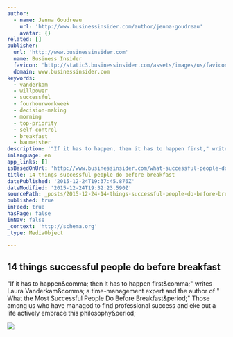 ```yaml
---
author:
  - name: Jenna Goudreau
    url: 'http://www.businessinsider.com/author/jenna-goudreau'
    avatar: {}
related: []
publisher:
  url: 'http://www.businessinsider.com'
  name: Business Insider
  favicon: 'http://static3.businessinsider.com/assets/images/us/favicons/favicon.ico?v=zXXjpe0lwg'
  domain: www.businessinsider.com
keywords:
  - vanderkam
  - willpower
  - successful
  - fourhourworkweek
  - decision-making
  - morning
  - top-priority
  - self-control
  - breakfast
  - baumeister
description: '"If it has to happen, then it has to happen first," writes Laura Vanderkam, a time-management expert and the author of " What the Most Successful People Do Before Breakfast." Those among us who have managed to find professional success and eke out a life actively embrace this philosophy.'
inLanguage: en
app_links: []
isBasedOnUrl: 'http://www.businessinsider.com/what-successful-people-do-before-breakfast-2015-10'
title: 14 things successful people do before breakfast
datePublished: '2015-12-24T19:37:45.876Z'
dateModified: '2015-12-24T19:32:23.590Z'
sourcePath: _posts/2015-12-24-14-things-successful-people-do-before-breakfast.md
published: true
inFeed: true
hasPage: false
inNav: false
_context: 'http://schema.org'
_type: MediaObject

---
```

<article style=""><h1>14 things successful people do before breakfast</h1><p>"If it has to happen&amp;comma; then it has to happen first&amp;comma;" writes Laura Vanderkam&amp;comma; a time-management expert and the author of " What the Most Successful People Do Before Breakfast&amp;period;" Those among us who have managed to find professional success and eke out a life actively embrace this philosophy&amp;period;</p><img src="http://static4.businessinsider.com/image/56314278bd86ef14008c5896-1190-625/14-things-successful-people-do-before-breakfast.jpg" /></article>